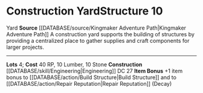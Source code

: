 ﻿---
cost: 40 RP, 10 Lumber, 10 Stone
id: '12'
level: '10'
name: Construction Yard
rarity: Common
source: '[[DATABASE/source/Kingmaker Adventure Path|Kingmaker Adventure Path]]'
trait:
- '[[DATABASE/trait/Yard|Yard]]'
type: Kingdom Structure

---
# Construction Yard<span class="item-type">Structure 10</span>

<span class="item-trait">Yard</span>
**Source** [[DATABASE/source/Kingmaker Adventure Path|Kingmaker Adventure Path]]
A construction yard supports the building of structures by providing a centralized place to gather supplies and craft components for larger projects.

---
**Lots** 4; **Cost** 40 RP, 10 Lumber, 10 Stone
**Construction** [[DATABASE/skill/Engineering|Engineering]] DC 27 
**Item Bonus** +1 item bonus to [[DATABASE/action/Build Structure|Build Structure]] and to [[DATABASE/action/Repair Reputation|Repair Reputation]] (Decay)